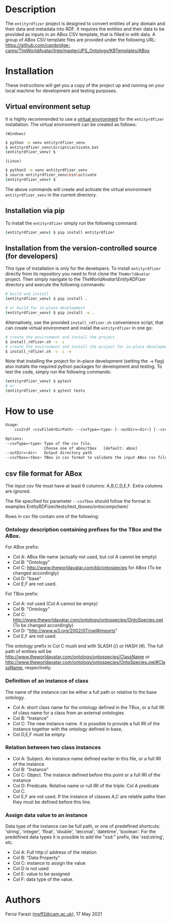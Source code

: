 # Description #

The `entityrdfizer` project is designed to convert entities of any domain and their data and metadata into RDF.
It requires the entities and their data to be provided as inputs in an ABox CSV template, that is
filled in with data. A group of ABox CSV template files are provided under the following URL:
https://github.com/cambridge-cares/TheWorldAvatar/tree/master/JPS_Ontology/KBTemplates/ABox

# Installation #
These instructions will get you a copy of the project up and running on your local machine for development and testing purposes.

## Virtual environment setup

It is highly recommended to use a [virtual environment](https://docs.python.org/3/tutorial/venv.html) for the `entityrdfizer` installation. The virtual environment can be created as follows:

`(Windows)`

```cmd
$ python -m venv entityrdfizer_venv
$ entityrdfizer_venv\Scripts\activate.bat
(entityrdfizer_venv) $
```

`(Linux)`
```sh
$ python3 -m venv entityrdfizer_venv
$ source entityrdfizer_venv\bin\activate
(entityrdfizer_venv) $
```

The above commands will create and activate the virtual environment `entityrdfizer_venv` in the current directory.

## Installation via pip

To install the `entityrdfizer` simply run the following command:

```sh
(entityrdfizer_venv) $ pip install entityrdfizer
```

## Installation from the version-controlled source (for developers)

This type of installation is only for the developers. To install `entityrdfizer` directly from its repository you need to first clone the `TheWorldAvatar` project. Then simply navigate to the *TheWorldAvatar\EntityRDFizer* directory and execute the following commands:
```bash
# build and install
(entityrdfizer_venv) $ pip install .

# or build for in-place development
(entityrdfizer_venv) $ pip install -e .
```

Alternatively, use the provided `install_rdfizer.sh` convenience script, that can create virtual environment and install the `entityrdfizer` in one go:
```bash
# create the environment and install the project
$ install_rdfizer.sh -v -i
# create the environment and install the project for in-place development
$ install_rdfizer.sh -v -i -e
```
Note that installing the project for in-place development (setting the `-e` flag) also installs the required python packages for development and testing. To test the code, simply run the following commands:

```bash
(entityrdfizer_venv) $ pytest
# or
(entityrdfizer_venv) $ pytest tests
```

# How to use #

```bash
Usage:
    csv2rdf <csvFileOrDirPath> --csvType=<type> [--outDir=<dir>] [--csvTbox=<tbox>]

Options:
--csvType=<type> Type of the csv file.
                 Choose one of abox/tbox   [default: abox]
--outDir=<dir>   Output directory path
--csvTbox=<tbox> TBox in csv format to validate the input ABox csv file (for ABox writer only)
```

## csv file format for ABox

The input csv file must have at least 6 columns: A,B,C,D,E,F.
Extra columns are ignored.

The file specified for parameter `--csvTbox` should follow the format in examples
EntityRDFizer/tests/test_tboxes/ontocompchem/

Rows in csv file contain one of the following:

### Ontology description containing prefixes for the TBox and the ABox.
For ABox prefix:
- Col A: ABox file name (actually not used, but col A cannot be empty)
- Col B: "Ontology"
- Col C: http://www.theworldavatar.com/kb/ontospecies for ABox (To be changed accordingly)
- Col D: "base"
- Col E,F are not used.

Fot TBox prefix:
- Col A: not used (Col A cannot be empty)
- Col B: "Ontology"
- Col C: http://www.theworldavatar.com/ontology/ontospecies/OntoSpecies.owl (To be changed accordingly)
- Col D: "http://www.w3.org/2002/07/owl#imports"
- Col E,F are not used.

The ontology prefix in Col C mush end with SLASH (/) or HASH (#).
The full path of entities will be
http://www.theworldavatar.com/ontology/ontospecies/ClassName or
http://www.theworldavatar.com/ontology/ontospecies/OntoSpecies.owl#ClassName,
respectively.

### Definition of an instance of class
The name of the instance can be either a full path or relative to the base ontology.
- Col A: short class name for the ontology defined in the TBox, or a full IRI
         of class name for a class from an external ontologies
- Col B: "Instance"
- Col C: The new instance name. It is possible to provide a full IRI
         of the instance together with the ontology defined in base,
- Col D,E,F must be empty.

### Relation between two class instances
- Col A: Subject. An instance name defined earlier in this file, or a full IRI of the instance
- Col B: "Instance"
- Col C: Object. The instance defined before this point or a full IRI of the instance
- Col D: Predicate. Relative name or rull IRI of the triple: Col A  predicate Col C.
- Col E,F are not used.
If the instance of classes A,C are relatile paths then they must be defined before this line.

### Assign data value to an instance
Data type of the instance can be full path, or one of predefined shortcuts:
'string', 'integer', 'float', 'double', 'decimal', 'datetime', 'boolean'.
For the predefined data types it is possible to add the "xsd:" prefix, like
'xsd:string', etc.

- Col A: Full http:// address of the relation
- Col B: "Data Property"
- Col C: instance to assign the value
- Col D is not used
- Col E: value to be assigned
- Col F: data type of the value.

# Authors #
Feroz Farazi (msff2@cam.ac.uk), 17 May 2021